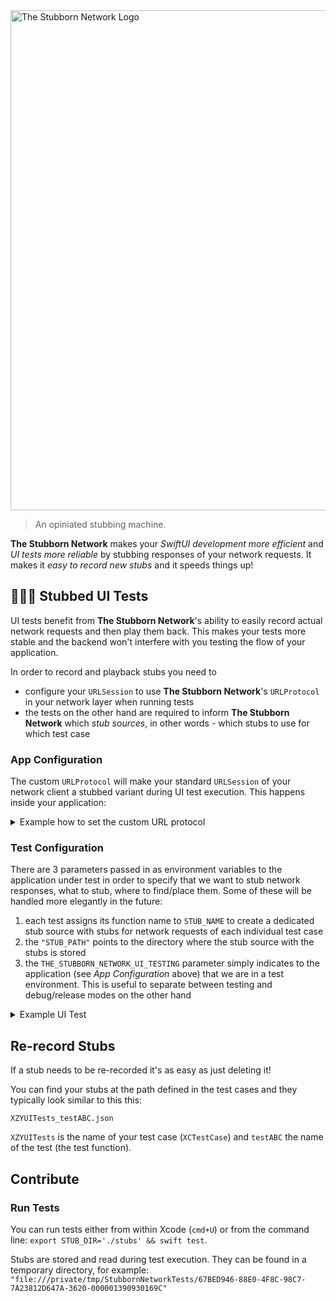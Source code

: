 <img width=800 src="https://github.com/q231950/the-stubborn-network/blob/main/the-stubborn-network-logo.png?raw=true" alt="The Stubborn Network Logo"> 


> An opiniated stubbing machine.

**The Stubborn Network** makes your _SwiftUI development more efficient_ and _UI tests more reliable_ by stubbing responses of your network requests. It makes it _easy to record new stubs_ and it speeds things up!

## 👩🏻‍🎨 Stubbed UI Tests

UI tests benefit from **The Stubborn Network**'s ability to easily record actual network requests and then play them back. This makes your tests more stable and the backend won't interfere with you testing the flow of your application. 

In order to record and playback stubs you need to

- configure your `URLSession` to use **The Stubborn Network**'s  `URLProtocol` in your network layer when running tests
- the tests on the other hand are required to inform **The Stubborn Network** which _stub sources_, in other words - which stubs to use for which test case

### App Configuration

The custom `URLProtocol` will make your standard `URLSession` of your network client a stubbed variant during UI test execution. This happens inside your application:

<details><summary>Example how to set the custom URL protocol</summary>
<p>

```swift
let configuration = URLSessionConfiguration.default

if ProcessInfo().isUITesting {
    StubbornNetwork.standard.insertStubbedSessionURLProtocol(into: configuration)
    StubbornNetwork.standard.bodyDataProcessor = SensitiveDataProcessor()
    StubbornNetwork.standard.requestMatcherOptions = RequestMatcherOptions([.requestBody, .url, .httpMethod])
}

let urlSession = URLSession(configuration: configuration)
```

</p>
</details>

### Test Configuration

There are 3 parameters passed in as environment variables to the application under test in order to specify that we want to stub network responses, what to stub, where to find/place them. Some of these will be handled more elegantly in the future:

1. each test assigns its function name to `STUB_NAME` to create a dedicated stub source with stubs for network requests of each individual test case
2. the `"STUB_PATH"` points to the directory where the stub source with the stubs is stored
3. the `THE_STUBBORN_NETWORK_UI_TESTING` parameter simply indicates to the application (see _App Configuration_ above) that we are in a test environment. This is useful to separate between testing and debug/release modes on the other hand 

<details><summary>Example UI Test</summary>
<p>

```swift
override func setUp() {
    super.setUp()

    app = XCUIApplication()
    setupSnapshot(app)

    let processInfo = ProcessInfo()
    app.launchEnvironment["STUB_NAME"] = self.name
    app.launchEnvironment["STUB_PATH"] = "\(processInfo.environment["PROJECT_DIR"] ?? "")/BTLBUITests/Stubs"
    app.launchEnvironment["THE_STUBBORN_NETWORK_UI_TESTING"] = "YES"

    app.launch()
}

func testBytesText() {
    /// In the test itself nothing needs to be changed
    app.buttons["Download"].tap()

    let bytesText = app.staticTexts["417 bytes"]
    wait(forElement:bytesText, timeout:1)
}
```

</p>
</details>

## Re-record Stubs

If a stub needs to be re-recorded it's as easy as just deleting it!

You can find your stubs at the path defined in the test cases and they typically look similar to this this:

`XZYUITests_testABC.json`

`XZYUITests` is the name of your test case (`XCTestCase`) and `testABC` the name of the test (the test function).

## Contribute

### Run Tests

You can run tests either from within Xcode (`cmd+U`) or from the command line: `export STUB_DIR='./stubs' && swift test`.

Stubs are stored and read during test execution. They can be found in a temporary directory, for example: `"file:///private/tmp/StubbornNetworkTests/67BED946-88E0-4F8C-98C7-7A23812D647A-3620-000001390930169C"`
